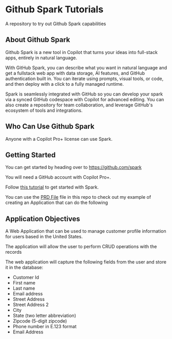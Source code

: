 # Github Spark Tutorials

A repository to try out Github Spark capabilities

## About Github Spark

Github Spark is a new tool in Copilot that turns your ideas into full-stack apps, entirely in natural language.

With GitHub Spark, you can describe what you want in natural language and get a fullstack web app with data storage, AI features, and GitHub authentication built in. You can iterate using prompts, visual tools, or code, and then deploy with a click to a fully managed runtime.

Spark is seamlessly integrated with GitHub so you can develop your spark via a synced GitHub codespace with Copilot for advanced editing. You can also create a repository for team collaboration, and leverage GitHub's ecosystem of tools and integrations.

## Who Can Use Github Spark

Anyone with a Copilot Pro+ license can use Spark.

## Getting Started

You can get started by heading over to https://github.com/spark

You will need a GitHub account with Copilot Pro+.

Follow [this tutorial](https://docs.github.com/en/copilot/tutorials/build-apps-with-spark) to get started with Spark.

You can use the [PRD File](PRD.md) file in this repo to check out my example of creating an Application that can do the following

## Application Objectives

A Web Application that can be used to manage customer profile information for users based in the United States. 

The application will allow the user to perform CRUD operations with the records

The web application will capture the following fields from the user and store it in the database:
- Customer Id
- First name
- Last name
- Email address
- Street Address
- Street Address 2
- City 
- State (two letter abbreviation)
- Zipcode (5-digit zipcode)
- Phone number in E.123 format
- Email Address
